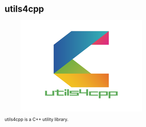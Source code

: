 # utils4cpp

<!-- ![avatar](./doc/logo/utils4cpp.png) -->

<!-- <img src="./doc/logo/utils4cpp.svg" width = "400" height = "300" div align = center /> -->

<p align="center">
	<img src="./doc/logo/utils4cpp.svg" alt="Sample"  width="400" height="300">
	<p align="center">
	</p>
</p>

utils4cpp is a C++ utility library.
